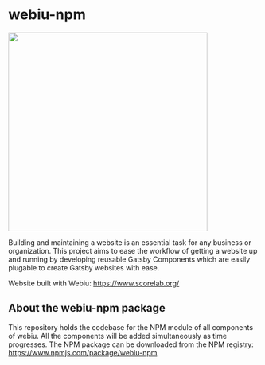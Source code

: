 # webiu-npm

<p>
  <img width="400" height="auto" src="https://github.com/Grumpyyash/Webiu-npm-1/blob/master/public/icons/webiu-logo.png">
</p>

Building and maintaining a website is an essential task for any business or organization. This project aims to ease the workflow of getting a website up and running by developing reusable Gatsby Components which are easily plugable to create Gatsby websites with ease.

Website built with Webiu: https://www.scorelab.org/

## About the webiu-npm package

This repository holds the codebase for the NPM module of all components of webiu. All the components will be added simultaneously as time progresses. The NPM package can be downloaded from the NPM registry: https://www.npmjs.com/package/webiu-npm
